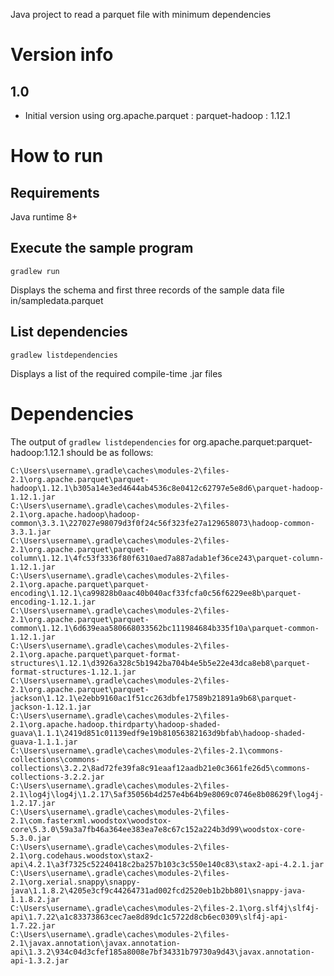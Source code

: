 Java project to read a parquet file with minimum dependencies

Version info
============

1.0
----
- Initial version using org.apache.parquet : parquet-hadoop : 1.12.1
  
How to run
==========

Requirements
-------------

Java runtime 8+

Execute the sample program
--------------------------

`gradlew run`

Displays the schema and first three records of the sample data file in/sampledata.parquet

List dependencies
-----------------

`gradlew listdependencies`

Displays a list of the required compile-time .jar files

Dependencies
============

The output of `gradlew listdependencies` for org.apache.parquet:parquet-hadoop:1.12.1 should be as follows:

```
C:\Users\username\.gradle\caches\modules-2\files-2.1\org.apache.parquet\parquet-hadoop\1.12.1\b305a14e3ed4644ab4536c8e0412c62797e5e8d6\parquet-hadoop-1.12.1.jar
C:\Users\username\.gradle\caches\modules-2\files-2.1\org.apache.hadoop\hadoop-common\3.3.1\227027e98079d3f0f24c56f323fe27a129658073\hadoop-common-3.3.1.jar
C:\Users\username\.gradle\caches\modules-2\files-2.1\org.apache.parquet\parquet-column\1.12.1\4fc53f3336f80f6310aed7a887adab1ef36ce243\parquet-column-1.12.1.jar
C:\Users\username\.gradle\caches\modules-2\files-2.1\org.apache.parquet\parquet-encoding\1.12.1\ca99828b0aac40b040acf33fcfa0c56f6229ee8b\parquet-encoding-1.12.1.jar
C:\Users\username\.gradle\caches\modules-2\files-2.1\org.apache.parquet\parquet-common\1.12.1\6d639eaa580668033562bc111984684b335f10a\parquet-common-1.12.1.jar
C:\Users\username\.gradle\caches\modules-2\files-2.1\org.apache.parquet\parquet-format-structures\1.12.1\d3926a328c5b1942ba704b4e5b5e22e43dca8eb8\parquet-format-structures-1.12.1.jar
C:\Users\username\.gradle\caches\modules-2\files-2.1\org.apache.parquet\parquet-jackson\1.12.1\e2ebb9160ac1f51cc263dbfe17589b21891a9b68\parquet-jackson-1.12.1.jar
C:\Users\username\.gradle\caches\modules-2\files-2.1\org.apache.hadoop.thirdparty\hadoop-shaded-guava\1.1.1\2419d851c01139edf9e19b81056382163d9bfab\hadoop-shaded-guava-1.1.1.jar
C:\Users\username\.gradle\caches\modules-2\files-2.1\commons-collections\commons-collections\3.2.2\8ad72fe39fa8c91eaaf12aadb21e0c3661fe26d5\commons-collections-3.2.2.jar
C:\Users\username\.gradle\caches\modules-2\files-2.1\log4j\log4j\1.2.17\5af35056b4d257e4b64b9e8069c0746e8b08629f\log4j-1.2.17.jar
C:\Users\username\.gradle\caches\modules-2\files-2.1\com.fasterxml.woodstox\woodstox-core\5.3.0\59a3a7fb46a364ee383ea7e8c67c152a224b3d99\woodstox-core-5.3.0.jar
C:\Users\username\.gradle\caches\modules-2\files-2.1\org.codehaus.woodstox\stax2-api\4.2.1\a3f7325c52240418c2ba257b103c3c550e140c83\stax2-api-4.2.1.jar
C:\Users\username\.gradle\caches\modules-2\files-2.1\org.xerial.snappy\snappy-java\1.1.8.2\4205e3cf9c44264731ad002fcd2520eb1b2bb801\snappy-java-1.1.8.2.jar
C:\Users\username\.gradle\caches\modules-2\files-2.1\org.slf4j\slf4j-api\1.7.22\a1c83373863cec7ae8d89dc1c5722d8cb6ec0309\slf4j-api-1.7.22.jar
C:\Users\username\.gradle\caches\modules-2\files-2.1\javax.annotation\javax.annotation-api\1.3.2\934c04d3cfef185a8008e7bf34331b79730a9d43\javax.annotation-api-1.3.2.jar
```
